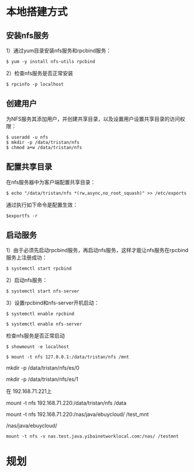 # 本地搭建方式

## 安装nfs服务

1）通过yum目录安装nfs服务和rpcbind服务：

```
$ yum -y install nfs-utils rpcbind
```

2）检查nfs服务是否正常安装

```
$ rpcinfo -p localhost
```

## 创建用户

为NFS服务其添加用户，并创建共享目录，以及设置用户设置共享目录的访问权限：

```
$ useradd -u nfs
$ mkdir -p /data/tristan/nfs
$ chmod a+w /data/tristan/nfs
```

## 配置共享目录

在nfs服务器中为客户端配置共享目录：

```
$ echo "/data/tristan/nfs *(rw,async,no_root_squash)" >> /etc/exports
```

通过执行如下命令是配置生效：

```
$exportfs -r
```

## 启动服务

1）由于必须先启动rpcbind服务，再启动nfs服务，这样才能让nfs服务在rpcbind服务上注册成功：

```
$ systemctl start rpcbind
```

2）启动nfs服务：

```
$ systemctl start nfs-server
```

3）设置rpcbind和nfs-server开机启动：

```
$ systemctl enable rpcbind

$ systemctl enable nfs-server
```

检查nfs服务是否正常启动

```
$ showmount -e localhost

$ mount -t nfs 127.0.0.1:/data/tristan/nfs /mnt
```



mkdir -p /data/tristan/nfs/es/0

mkdir -p /data/tristan/nfs/es/1

在 192.168.71.221上 

mount -t nfs 192.168.71.220:/data/tristan/nfs 	/data



mount -t nfs 192.168.71.220:/nas/java/ebuycloud/ 	/test_mnt

/nas/java/ebuycloud/

```
mount -t nfs -v nas.test.java.yibainetworklocal.com:/nas/ /testmnt
```



# 规划